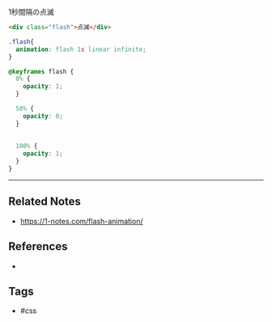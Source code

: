 1秒間隔の点滅
```html
<div class="flash">点滅</div>
```

```css
.flash{
  animation: flash 1s linear infinite;
}

@keyframes flash {
  0% {
    opacity: 1;
  }

  50% {
    opacity: 0;
  }
  
  
  100% {
    opacity: 1;
  }
}
```

----
## Related Notes
- https://1-notes.com/flash-animation/

## References
- 

## Tags
- #css 